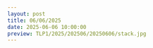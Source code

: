 ```yaml
---
layout: post
title: 06/06/2025
date: 2025-06-06 10:00:00
preview: TLP1/2025/202506/20250606/stack.jpg
---
```

